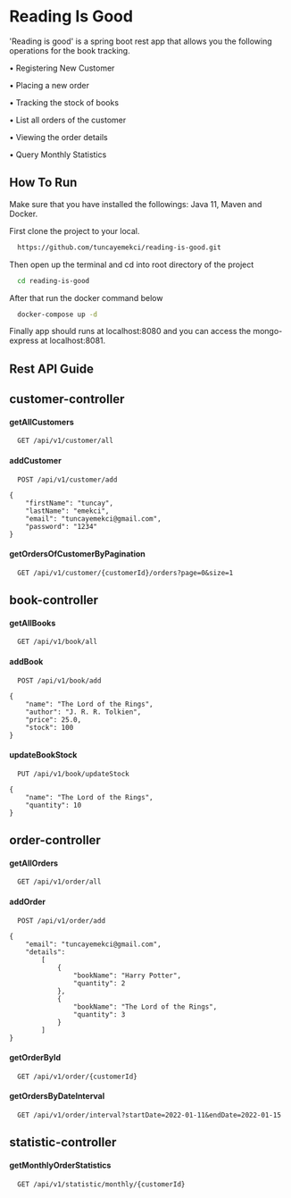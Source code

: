 # Reading Is Good

'Reading is good' is a spring boot rest app that allows you the following operations for the book tracking.

• Registering New Customer

• Placing a new order

• Tracking the stock of books

• List all orders of the customer

• Viewing the order details

• Query Monthly Statistics


## How To Run

Make sure that you have installed the followings: Java 11, Maven and Docker.

First clone the project to your local.

```bash 
  https://github.com/tuncayemekci/reading-is-good.git
```

Then open up the terminal and cd into root directory of the project

```bash 
  cd reading-is-good
```

After that run the docker command below

```bash 
  docker-compose up -d
```

Finally app should runs at localhost:8080 and you can access the mongo-express at localhost:8081.

## Rest API Guide

## customer-controller

#### getAllCustomers
```http
  GET /api/v1/customer/all
```

#### addCustomer
```http
  POST /api/v1/customer/add
```

    {
        "firstName": "tuncay",
        "lastName": "emekci",
        "email": "tuncayemekci@gmail.com",
        "password": "1234"
    }


#### getOrdersOfCustomerByPagination
```http
  GET /api/v1/customer/{customerId}/orders?page=0&size=1
```


## book-controller

#### getAllBooks
```http
  GET /api/v1/book/all
```


#### addBook
```http
  POST /api/v1/book/add
```

    {
        "name": "The Lord of the Rings",
        "author": "J. R. R. Tolkien",
        "price": 25.0,
        "stock": 100
    }


#### updateBookStock
```http
  PUT /api/v1/book/updateStock
```

    {
        "name": "The Lord of the Rings",
        "quantity": 10
    }


## order-controller

#### getAllOrders
```http
  GET /api/v1/order/all
```

#### addOrder
```http
  POST /api/v1/order/add
```
    {
        "email": "tuncayemekci@gmail.com",
        "details": 
            [
                {
                    "bookName": "Harry Potter",
                    "quantity": 2
                },
                {
                    "bookName": "The Lord of the Rings",
                    "quantity": 3
                }
            ] 
    }

#### getOrderById
```http
  GET /api/v1/order/{customerId}
```


#### getOrdersByDateInterval
```http
  GET /api/v1/order/interval?startDate=2022-01-11&endDate=2022-01-15
```


## statistic-controller

#### getMonthlyOrderStatistics
```http
  GET /api/v1/statistic/monthly/{customerId}
```